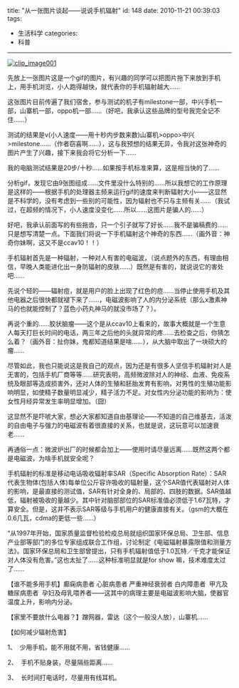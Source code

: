 title: "从一张图片谈起——说说手机辐射"
id: 148
date: 2010-11-21 00:39:03
tags: 
- 生活科学
categories: 
- 科普
---

[![](http://wocai.de/wp-content/uploads/2010/11/clip_image001.gif "clip_image001")](http://wocai.de/wp-content/uploads/2010/11/clip_image001.gif)

先放上一张图片这是一个gif的图片，有兴趣的同学可以把图片拖下来放到手机上，用手机浏览，小人跑得越快，就代表你的手机辐射越大……<!--more-->

这张图片目前传遍了我们宿舍，参与测试的机子有milestone一部，中兴手机一部，山寨机一部，oppo机一部……（好吧，我承认这些品牌的型号我完全记不住……）

测试的结果是v(小人速度——用十秒内步数来数)山寨机&gt;oppo&gt;中兴&gt;milestone……（作者窃喜啊……），这与我预想的结果无异，令我对这张神奇的图片产生了兴趣，接下来我会将它分析一下……

我的电脑测试结果是20步/十秒……如果按手机标准来算，这是相当快的了……

分析gif，发现它由9张图组成……文件里没什么特别的……所以我想它的工作原理是这样的——根据手机的处理器主频来运行gif的速度来判断辐射大小——这显然是不科学的，没有考虑到一些别的可能性，因为辐射也不只与主频有关……（我试过，在超频的情况下，小人速度没变化……所以……这图片是骗人的……）

好吧，我承认前面写的有些拖沓，只一个引子就写了好长……我不是骗稿费的……只是想写清楚一点。下面我们将说一下手机辐射这个神奇的东西……（画外音：神奇你妹啊，这又不是ccav10！！）

手机辐射首先是一种辐射，一种对人有害的电磁波，（说点题外的东西，有理由相信，早晚人类能进化出一身防辐射的皮肤……）既然是有害的，就说说它的害处吧……

先说个轻的——辐射痘，就是用户的脸上出现了红色的痘……当停止使用手机及其他电器之后很快都就褪下来了……，电磁波影响了人的内分泌系统（那么x激素神马的也就能控制了？蓝色小药丸神马的就没市场了？）。

再说个重的……胶状脑瘤——这个是从ccav10上看来的，故事大概就是一个生意人每天打巨长时间的电话，两三年之后他的头就异常的疼……去检查之后，你猜怎么着？（画外音：扯你妹，鬼都知道结果是啥……），从大脑中取出了一块硕大的瘤……

尽管如此，我也只能说这是我自己的观点，因为还是有很多人坚信手机辐射对人是无害的，包括手机厂商等等……研究表明，高频微波除对人的神经、血液、免疫系统及眼部等造成损害外，还对人体的生殖和胚胎发育有影响，对男性的生殖功能影响明显，如使精子数量明显减少，精子活力不足。对女性内分泌功能的影响为：使女性月经异常发生率明显增加。（囧）

这显然不是吓唬大家，想必大家都知道自由基理论——不知道的自己维基去，活泼的自由电子与强力的电磁波有着很直接的关系，也就是说，这玩意可以加速衰老……

再通俗一点：微波炉出厂的时候都会加上——使用时请尽量远离……既然这两个都是电磁波，为啥手机就安全呢？

手机辐射的标准是移动电话吸收辐射率SAR（Specific Absorption Rate）：SAR代表生物体(包括人体)每单位公斤容许吸收的辐射量，这个SAR值代表辐射对人体的影响，是最直接的测试值，SAR有针对全身的、局部的、四肢的数据。SAR值越低，辐射被吸收的量越少。其中针对脑部部位的SAR标准值必须低于1.67瓦特，才算安全。但是，这并不表示SAR等级与手机用户的健康直接有关。（gsm的大概在0.6几瓦，cdma的更低一些……）

“从1997年开始，国家质量监督检验检疫总局就组织国家环保总局、卫生部、信息产业部等部门的多位专家组成联合工作组，讨论制定《电磁辐射暴露限值和测量方法》。国家环保总局和卫生部曾提出，只有手机辐射值低于1.0瓦特／千克才能保证对人体没有危害。”这也太扯了……这种标准明显就是for show 嘛，技术难度太过了……

【谁不能多用手机】癫痫病患者 心脏病患者 严重神经衰弱者 白内障患者  甲亢及糖尿病患者  孕妇及母乳喂养者——这其中的病理主要是电磁波影响大脑，使器官温度上升，影响内分泌。

【家里不要放什么电器？】蹭网器，雷达（这个一般没人放），山寨机……

【如何减少辐射危害】

1、  少用手机，能不用就不用，省钱健康……

2、  手机不贴身装，尽量隔些距离……

3、  长时间打电话时，尽量用有线耳机。